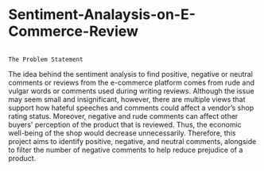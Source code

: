 # Sentiment-Analaysis-on-E-Commerce-Review
```

The Problem Statement
```
The idea behind the sentiment analysis to find positive, negative or neutral comments or reviews from the e-commerce 
platform comes from rude and vulgar words or comments used during writing reviews. Although the issue may seem small and insignificant,
however, there are multiple views that support how hateful speeches and comments could affect a vendor’s shop rating status. 
Moreover, negative and rude comments can affect other buyers' perception of the product that is reviewed. 
Thus, the economic well-being of the shop would decrease unnecessarily. Therefore, this project aims to identify positive, negative, and neutral comments,
alongside to filter the number of negative comments to help reduce prejudice of a product. 
